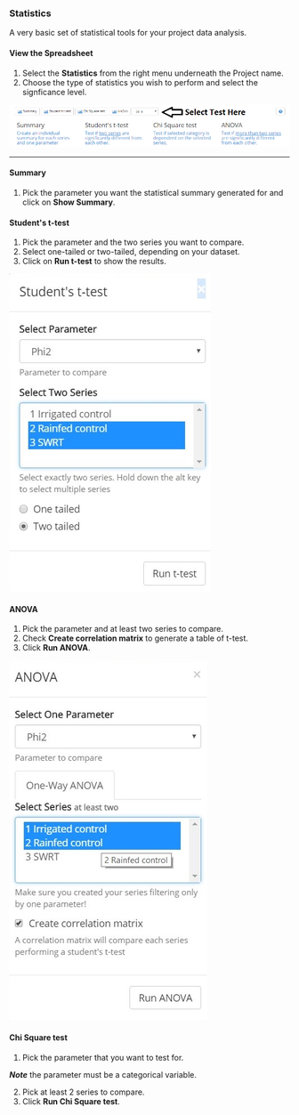### Statistics
A very basic set of statistical tools for your project data analysis.

#### View the Spreadsheet
1. Select the **<i class="fa fa-bar-chart"></i> Statistics** from the right menu underneath the Project name.
2. Choose the type of statistics you wish to perform and select the signficance level.

![Statistics](../images/help/_data_statistics.png)

***

#### Summary
1. Pick the parameter you want the statistical summary generated for and click on **Show Summary**.

#### Student's t-test
1. Pick the parameter and the two series you want to compare.
2. Select one-tailed or two-tailed, depending on your dataset.
3. Click on **Run t-test** to show the results.

![T-test](../images/help/_data_T_test.jpg)

#### ANOVA
1. Pick the parameter and at least two series to compare.
2. Check **Create correlation matrix** to generate a table of t-test.
3. Click **Run ANOVA**.

![ANOVA](../images/help/_data_ANOVA_selection.jpg)

#### Chi Square test
1. Pick the parameter that you want to test for. 

***Note*** the parameter must be a categorical variable.

2. Pick at least 2 series to compare.
3. Click **Run Chi Square test**.

